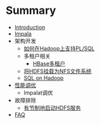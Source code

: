 # Summary

* [Introduction](README.md)
* [Impala](impala.md)
* 架构开发
   * [如何在Hadoop上支持PL/SQL](plhql.md)
   * 多租户相关
       * [HBase多租户](hbase_mt.md)
   * [将HDFS挂载为NFS文件系统](mount_hdfs_as_nfs.md)
   * [SQL on Hadoop](sql_on_hadoop.md)
* [性能调优](perf_tune.md)
   * Impalat调优
* 故障排除
   * [有节制地启动HDFS服务](throttle_hdfs_service_start.md)
* [FAQ](faq.md)

